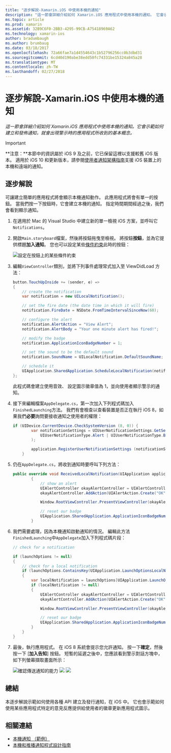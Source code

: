 ```yaml
---
title: "逐步解說-Xamarin.iOS 中使用本機的通知"
description: "這一節會詳細介紹如何 Xamarin.iOS 應用程式中使用本機的通知。 它會示範如何建立和發佈通知，就會出現警示時的應用程式所收到的基本概念。"
ms.topic: article
ms.prod: xamarin
ms.assetid: 32B9C6F0-2BB3-4295-99CB-A75418969A62
ms.technology: xamarin-ios
author: bradumbaugh
ms.author: brumbaug
ms.date: 03/18/2017
ms.openlocfilehash: 72a66fae7a1d4554643c1b52796256cc0b3dbd31
ms.sourcegitcommit: 6cd40d190abe38edd50fc74331be15324a845a28
ms.translationtype: MT
ms.contentlocale: zh-TW
ms.lasthandoff: 02/27/2018
---
```

# <a name="walkthrough---using-local-notifications-in-xamarinios"></a>逐步解說-Xamarin.iOS 中使用本機的通知

_這一節會詳細介紹如何 Xamarin.iOS 應用程式中使用本機的通知。它會示範如何建立和發佈通知，就會出現警示時的應用程式所收到的基本概念。_

> [!IMPORTANT]
> **注意：**本節中的資訊屬於 iOS 9 及之前，它已保留這裡以支援較舊 iOS 版本。 適用於 iOS 10 和更新版本，請參閱[使用者通知架構指南](~/ios/platform/user-notifications/index.md)支援 iOS 裝置上的本機和遠端的通知。

## <a name="walkthrough"></a>逐步解說

可讓建立簡單的應用程式將會顯示本機通知動作。 此應用程式將會有單一的按鈕。 當我們按一下按鈕時，它會建立本機的通知。 指定時間期間經過之後，我們會看到顯示通知。


1. 在適用於 Mac 的 Visual Studio 中建立新的單一檢視 iOS 方案，並呼叫它`Notifications`。
1. 開啟`Main.storyboard`檔案，然後將按鈕拖曳至檢視。 將按鈕**按鈕**，並為它提供標題**加入通知**。 您也可以設定某些[條件約束](~/ios/user-interface/designer/designer-auto-layout.md)此時的按鈕： 

    ![](local-notifications-in-ios-walkthrough-images/image3.png "設定在按鈕上的某些條件約束")
1. 編輯`ViewController`類別，並將下列事件處理常式加入至 ViewDidLoad 方法：

    ```csharp
    button.TouchUpInside += (sender, e) =>
    {
        // create the notification
        var notification = new UILocalNotification();

        // set the fire date (the date time in which it will fire)
        notification.FireDate = NSDate.FromTimeIntervalSinceNow(60);

        // configure the alert
        notification.AlertAction = "View Alert";
        notification.AlertBody = "Your one minute alert has fired!";

        // modify the badge
        notification.ApplicationIconBadgeNumber = 1;

        // set the sound to be the default sound
        notification.SoundName = UILocalNotification.DefaultSoundName;

        // schedule it
        UIApplication.SharedApplication.ScheduleLocalNotification(notification);
    };
    ```

    此程式碼會建立使用音效、 設定圖示徽章值為 1，並向使用者顯示警示的通知。

1. 接下來編輯檔案`AppDelegate.cs`，第一次加入下列程式碼加入`FinishedLaunching`方法。 我們有會檢查以查看裝置是否正在執行 iOS 8，如果我們**必要**詢問要接收通知之使用者的權限：

    ```csharp
    if (UIDevice.CurrentDevice.CheckSystemVersion (8, 0)) {
            var notificationSettings = UIUserNotificationSettings.GetSettingsForTypes (
                UIUserNotificationType.Alert | UIUserNotificationType.Badge | UIUserNotificationType.Sound, null
            );

            application.RegisterUserNotificationSettings (notificationSettings);
        }
    ```

1. 仍在`AppDelegate.cs`，將收到通知時要呼叫下列方法：

    ```csharp
    public override void ReceivedLocalNotification(UIApplication application, UILocalNotification notification)
            {
                // show an alert
                UIAlertController okayAlertController = UIAlertController.Create(notification.AlertAction, notification.AlertBody, UIAlertControllerStyle.Alert);
                okayAlertController.AddAction(UIAlertAction.Create("OK", UIAlertActionStyle.Default, null));

                Window.RootViewController.PresentViewController(okayAlertController, true, null);

                // reset our badge
                UIApplication.SharedApplication.ApplicationIconBadgeNumber = 0;
            }

    ```

1. 我們需要處理，因為本機通知啟動通知的情況。 編輯此方法`FinishedLaunching`中`AppDelegate`加入下列程式碼片段：


    ```csharp
    // check for a notification

    if (launchOptions != null)
    {
        // check for a local notification
        if (launchOptions.ContainsKey(UIApplication.LaunchOptionsLocalNotificationKey))
        {
            var localNotification = launchOptions[UIApplication.LaunchOptionsLocalNotificationKey] as UILocalNotification;
            if (localNotification != null)
            {
                UIAlertController okayAlertController = UIAlertController.Create(localNotification.AlertAction, localNotification.AlertBody, UIAlertControllerStyle.Alert);
                okayAlertController.AddAction(UIAlertAction.Create("OK", UIAlertActionStyle.Default, null));

                Window.RootViewController.PresentViewController(okayAlertController, true, null);

                // reset our badge
                UIApplication.SharedApplication.ApplicationIconBadgeNumber = 0;
            }
        }
    }

    ```

1. 最後，執行應用程式。 在 iOS 8 系統會提示您允許通知。 按一下**確定**，然後按一下 [**加入告知**] 按鈕。 短暫的延遲之後中，您應該看到警示對話方塊中，如下列螢幕擷取畫面所示：

    ![](local-notifications-in-ios-walkthrough-images/image0.png "確認傳送通知的能力") ![ ](local-notifications-in-ios-walkthrough-images/image1.png "加入通知按鈕") ![ ](local-notifications-in-ios-walkthrough-images/image2.png "通知警示對話方塊")

## <a name="summary"></a>總結

本逐步解說示範如何使用各種 API 建立及發行通知，在 iOS 中。 它也會示範如何使用某些應用程式特定的意見反應提供給使用者的徽章更新應用程式圖示。


## <a name="related-links"></a>相關連結

- [本機通知 （範例）](https://developer.xamarin.com/samples/monotouch/LocalNotifications)
- [本機和推播通知程式設計指南](https://developer.apple.com/library/prerelease/content/documentation/NetworkingInternet/Conceptual/RemoteNotificationsPG/)
